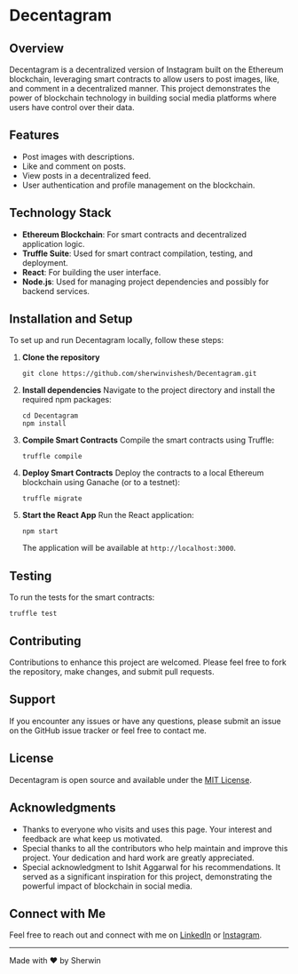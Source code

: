 # Decentagram

## Overview
Decentagram is a decentralized version of Instagram built on the Ethereum blockchain, leveraging smart contracts to allow users to post images, like, and comment in a decentralized manner. This project demonstrates the power of blockchain technology in building social media platforms where users have control over their data.

## Features
- Post images with descriptions.
- Like and comment on posts.
- View posts in a decentralized feed.
- User authentication and profile management on the blockchain.

## Technology Stack
- **Ethereum Blockchain**: For smart contracts and decentralized application logic.
- **Truffle Suite**: Used for smart contract compilation, testing, and deployment.
- **React**: For building the user interface.
- **Node.js**: Used for managing project dependencies and possibly for backend services.

## Installation and Setup
To set up and run Decentagram locally, follow these steps:

1. **Clone the repository**
   ```
   git clone https://github.com/sherwinvishesh/Decentagram.git
   ```
2. **Install dependencies**
   Navigate to the project directory and install the required npm packages:
   ```
   cd Decentagram
   npm install
   ```
3. **Compile Smart Contracts**
   Compile the smart contracts using Truffle:
   ```
   truffle compile
   ```
4. **Deploy Smart Contracts**
   Deploy the contracts to a local Ethereum blockchain using Ganache (or to a testnet):
   ```
   truffle migrate
   ```
5. **Start the React App**
   Run the React application:
   ```
   npm start
   ```
   The application will be available at `http://localhost:3000`.

## Testing
To run the tests for the smart contracts:
```
truffle test
```

## Contributing

Contributions to enhance this project are welcomed. Please feel free to fork the repository, make changes, and submit pull requests.

## Support

If you encounter any issues or have any questions, please submit an issue on the GitHub issue tracker or feel free to contact me.


## License

Decentagram is open source and available under the [MIT License](LICENSE).

## Acknowledgments


- Thanks to everyone who visits and uses this page. Your interest and feedback are what keep us motivated.
- Special thanks to all the contributors who help maintain and improve this project. Your dedication and hard work are greatly appreciated.
- Special acknowledgment to Ishit Aggarwal for his recommendations. It served as a significant inspiration for this project, demonstrating the powerful impact of blockchain in social media.

## Connect with Me

Feel free to reach out and connect with me on [LinkedIn](https://www.linkedin.com/in/sherwinvishesh) or [Instagram](https://www.instagram.com/sherwinvishesh/).

---

Made with ❤️ by Sherwin
